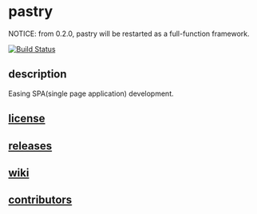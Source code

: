 
# pastry
NOTICE: from 0.2.0, pastry will be restarted as a full-function framework.

[![Build Status](https://travis-ci.org/leungwensen/pastry.png)](https://travis-ci.org/leungwensen/pastry)

## description
Easing SPA(single page application) development.

## [license](https://github.com/leungwensen/pastry/blob/master/LICENSE.MIT.md)

## [releases](https://github.com/leungwensen/pastry/releases)

## [wiki](https://github.com/leungwensen/pastry/wiki)

## [contributors](https://github.com/leungwensen/pastry/graphs/contributors)


